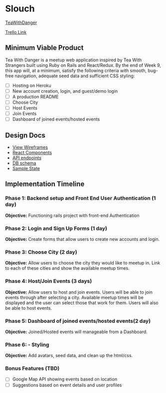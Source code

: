 # Slouch

[TeaWithDanger][heroku]

[Trello Link][trello]

[heroku]: https://www.heroku.com/
[trello]: https://trello.com/

## Minimum Viable Product

Tea With Danger is a meetup web application inspired by Tea With Strangers built using Ruby on Rails
and React/Redux. By the end of Week 9, this app will, at a minimum, satisfy the
following criteria with smooth, bug-free navigation, adequate seed data and
sufficient CSS styling:

- [ ] Hosting on Heroku
- [ ] New account creation, login, and guest/demo login
- [ ] A production README
- [ ] Choose City
- [ ] Host Events
- [ ] Join Events
- [ ] Dashboard of joined events/hosted events

## Design Docs
* [View Wireframes][wireframes]
* [React Components][components]
* [API endpoints][api-endpoints]
* [DB schema][schema]
* [Sample State][sample-state]

[wireframes]: docs/wireframes
[components]: docs/component-hierarchy.md
[sample-state]: docs/sample-state.md
[api-endpoints]: docs/api-endpoints.md
[schema]: docs/schema.md

## Implementation Timeline

### Phase 1: Backend setup and Front End User Authentication (1 day)

**Objective:** Functioning rails project with front-end Authentication

### Phase 2: Login and Sign Up Forms (1 day)

**Objective:** Create forms that allow users to create new accounts and login.

### Phase 3: Choose City (2 day)

**Objective:** Allow users to choose the city they would like to meetup in.  Link to each of these cities and show the available meetup times.

### Phase 4: Host/Join Events (3 days)

**Objective:** Allow users to host and join events. Users will be able to join events through after selecting a city.  Available meetup times will be displayed and the user can select those that work for them. Users will also be able to host events.

### Phase 5: Dashboard of joined events/hosted events(2 day)

**Objective:** Joined/Hosted events will manageable from a Dashboard.

### Phase 6: - Styling

**Objective:** Add avatars, seed data, and clean up the html/css.

### Bonus Features (TBD)
- [ ] Google Map API showing events based on location
- [ ] Suggestions based on event details and user profiles
